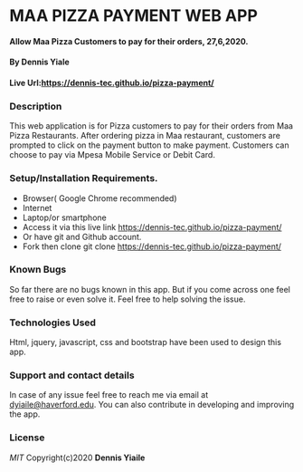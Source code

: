 # MAA PIZZA PAYMENT WEB APP
#### Allow Maa Pizza Customers to pay for their orders, 27,6,2020.

#### By **Dennis Yiale**

#### Live Url:https://dennis-tec.github.io/pizza-payment/
### Description
This web application is for Pizza customers to pay for their orders from Maa Pizza Restaurants. After ordering pizza in Maa restaurant, customers are prompted to click on the payment button to make payment. Customers can choose to pay via Mpesa Mobile  Service or Debit Card.

### Setup/Installation Requirements.
* Browser( Google Chrome recommended)
* Internet
* Laptop/or smartphone
* Access it via this live link https://dennis-tec.github.io/pizza-payment/
* Or have git and Github account.
* Fork then clone git clone https://dennis-tec.github.io/pizza-payment/

### Known Bugs
So far there are no bugs known in this app. But if you come across one feel free to raise or even solve it. Feel free to help solving the issue.

### Technologies Used
Html, jquery, javascript, css and bootstrap have been used to design this app.

### Support and contact details
In case of any issue feel free to reach me via email at dyiaile@haverford.edu. You can also contribute in developing and improving the app.

### License
*MIT*
Copyright(c)2020 **Dennis Yiaile**
